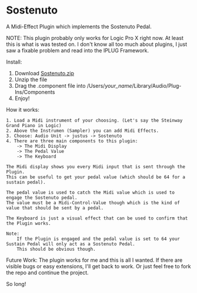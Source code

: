 # Sostenuto
A Midi-Effect Plugin which implements the Sostenuto Pedal.

NOTE:
	This plugin probably only works for Logic Pro X right now. At least this is what is was tested on.
	I don't know all too much about plugins, I just saw a fixable problem and read into the IPLUG Framework.

Install:

1. Download [Sostenuto.zip](https://drive.google.com/uc?export=download&id=1-2_gufnrwh-ln6FxafyyanDqDR5zFj8J)
2. Unzip the file
3. Drag the .component file into /Users/_your_name_/Library/Audio/Plug-Ins/Components
4. Enjoy!

How it works:

	1. Load a Midi instrument of your choosing. (Let's say the Steinway Grand Piano in Logic)
	2. Above the Instrumen (Sampler) you can add Midi Effects.
	3. Choose: Audio Unit -> justus -> Sostenuto
	4. There are three main components to this plugin:
		-> The Midi Display
		-> The Pedal Value
		-> The Keyboard
	
	The Midi display shows you every Midi input that is sent through the Plugin.
	This can be useful to get your pedal value (which should be 64 for a sustain pedal).
	
	The pedal value is used to catch the Midi value which is used to engage the Sostenuto pedal.
	The value must be a Midi-Control-Value though which is the kind of value that should be sent by a pedal.
	
	The Keyboard is just a visual effect that can be used to confirm that the Plugin works.

	Note:
		If the Plugin is engaged and the pedal value is set to 64 your Sustain Pedal will only act as a Sostenuto Pedal.
		This should be obvious though.

	
Future Work:
	The plugin works for me and this is all I wanted. If there are visible bugs or easy extensions, I'll get back to work.
	Or just feel free to fork the repo and continue the project.

So long!
